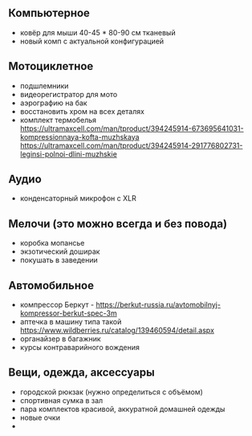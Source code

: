 ## Компьютерное
- ковёр для мыши 40-45 * 80-90 см тканевый
- новый комп с актуальной конфигурацией
## Мотоциклетное
- подшлемники
- видеорегистратор для мото 
- аэрографию на бак
- восстановить хром на всех деталях
- комплект термобелья https://ultramaxcell.com/man/tproduct/394245914-673695641031-kompressionnaya-kofta-muzhskaya  https://ultramaxcell.com/man/tproduct/394245914-291776802731-leginsi-polnoi-dlini-muzhskie
## Аудио
- конденсаторный микрофон с XLR
## Мелочи (это можно всегда и без повода)
- коробка мопансье
- экзотический доширак
- покушать в заведении
## Автомобильное
- компрессор Беркут - https://berkut-russia.ru/avtomobilnyj-kompressor-berkut-spec-3m
- аптечка в машину типа такой https://www.wildberries.ru/catalog/139460594/detail.aspx
- органайзер в багажник
- курсы контраварийного вождения
## Вещи, одежда, аксессуары
- городской рюкзак (нужно определиться с объёмом)
- спортивная сумка в зал
- пара комплектов красивой, аккуратной домашней одежды
- новые очки
- 
